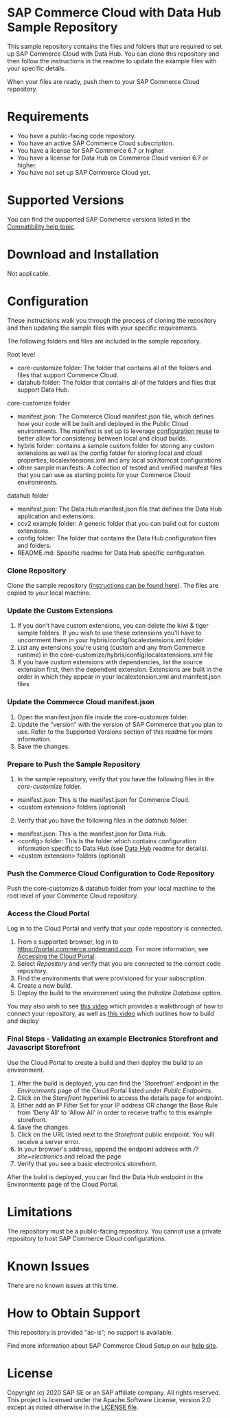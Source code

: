 # SAP Commerce Cloud with Data Hub Sample Repository

This sample repository contains the files and folders that are required to set up SAP Commerce Cloud with Data Hub.  You can clone this repository and then follow the instructions in the readme to update the example files with your specific details. 

When your files are ready, push them to your SAP Commerce Cloud repository.  

# Requirements

- You have a public-facing code repository.
- You have an active SAP Commerce Cloud subscription.
- You have a license for SAP Commerce 6.7 or higher
- You have a license for Data Hub on Commerce Cloud version 6.7 or higher.
- You have not set up SAP Commerce Cloud yet.

# Supported Versions

You can find the supported SAP Commerce versions listed in the [Compatibility help topic](https://help.sap.com/viewer/1be46286b36a4aa48205be5a96240672/SHIP/en-US/31ac209eb08f41bc92e9bbe5772fb949.html).

# Download and Installation
Not applicable.

# Configuration

These instructions walk you through the process of cloning the repository and then updating the sample files with your specific requirements. 

The following folders and files are included in the sample repository.

Root level 
- core-customize folder: The folder that contains all of the folders and files that support Commerce Cloud.
- datahub folder: The folder that contains all of the folders and files that support Data Hub.

core-customize folder
- manifest.json: The Commerce Cloud manifest.json file, which defines how your code will be built and deployed in the Public Cloud environments. The manifest is set up to leverage [configuration reuse](https://help.sap.com/viewer/1be46286b36a4aa48205be5a96240672/SHIP/en-US/2311d89eef9344fc81ef168ac9668307.html) to better allow for consistency between local and cloud builds.
- hybris folder: contains a sample custom folder for storing any custom extensions as well as the config folder for storing local and cloud properties, localextensions.xml and any local solr/tomcat configurations
- other sample manifests: A collection of tested and verified manifest files that you can use as starting points for your Commerce Cloud environments.

datahub folder
- manifest.json: The Data Hub manifest.json file that defines the Data Hub application and extensions.
- ccv2 example folder: A generic folder that you can build out for custom extensions.
- config folder: The folder that contains the Data Hub configuration files and folders.
- README.md: Specific readme for Data Hub specific configuration.

### Clone Repository

Clone the sample repository ([instructions can be found here](https://help.github.com/articles/cloning-a-repository/)). The files are copied to your local machine.

### Update the Custom Extensions

1. If you don’t have custom extensions, you can delete the kiwi & tiger sample folders. If you wish to use these extensions you'll have to uncomment them in your hybris/config/localextensions.xml folder
2. List any extensions you're using (custom and any from Commerce runtime) in the core-customize/hybris/config/localextensions.xml file
3. If you have custom extensions with dependencies, list the source extension first, then the dependent extension. Extensions are built in the order in which they appear in your localextension.xml and manifest.json files

### Update the Commerce Cloud manifest.json

1. Open the manifest.json file inside the core-customize folder. 
2. Update the “version” with the version of SAP Commerce that you plan to use. Refer to the Supported Versions section of this readme for more information.
3. Save the changes.

### Prepare to Push the Sample Repository
 
1. In the sample repository, verify that you have the following files in the *core-customize* folder.
 - manifest.json:  This is the manifest.json for Commerce Cloud.
 - \<custom extension> folders (optional)
2. Verify that you have the following files in the *datahub* folder.
 - manifest.json: This is the manifest.json for Data Hub.
 - \<config> folder: This is the folder which contains configuration information specific to Data Hub (see [Data Hub](datahub/README.md) readme for details). 
 - \<custom extension> folders (optional)

### Push the Commerce Cloud Configuration to Code Repository

Push the core-customize & datahub folder from your local machine to the root level of your Commerce Cloud repository.  

### Access the Cloud Portal

Log in to the Cloud Portal and verify that your code repository is connected.

1. From a supported browser, log in to https://portal.commerce.ondemand.com. For more information, see [Accessing the Cloud Portal](https://help.sap.com/viewer/0c2050f6d31f49ddb6eba18509060ae5/SHIP/en-US/bc745004669445478d0c0505d77e096c.html).
2. Select *Repository* and verify that you are connected to the correct code repository.
3. Find the environments that were provisioned for your subscription.
3. Create a new build.
4. Deploy the build to the environment using the *Initialize Database* option.

You may also wish to see [this video](https://enable.cx.sap.com/playlist/dedicated/116161351/1_6tm85g61/1_df6ptanl) which provides a walkthrough of how to connect your repository, as well as [this video](https://enable.cx.sap.com/playlist/dedicated/116161351/1_6tm85g61/1_9ogbv7hz) which outlines how to build and deploy

### Final Steps - Validating an example Electronics Storefront and Javascript Storefront

Use the Cloud Portal to create a build and then deploy the build to an environment. 

1. After the build is deployed, you can find the 'Storefront' endpoint in the *Environments* page of the Cloud Portal listed under *Public Endpoints*.
2. Click on the *Storefront* hyperlink to access the details page for endpoint.
3. Either add an IP Filter Set for your IP address OR change the Base Rule from 'Deny All' to 'Allow All' in order to receive traffic to this example storefront.
4. Save the changes.
5. Click on the URL listed next to the *Storefront* public endpoint. You will receive a server error.
6. In your browser's address, append the endpoint address with */?site=electronics* and reload the page
7. Verify that you see a basic electronics storefront.

After the build is deployed, you can find the Data Hub endpoint in the Environments page of the Cloud Portal.

# Limitations

The repository must be a public-facing repository.  You cannot use a private repository to host SAP Commerce Cloud configurations. 

# Known Issues

There are no known issues at this time.

# How to Obtain Support

This repository is provided "as-is"; no support is available.

Find more information about SAP Commerce Cloud Setup on our [help site](https://help.sap.com/viewer/1be46286b36a4aa48205be5a96240672/SHIP/en-US/76450bc02bdf492689ca5e6d35c670e6.html).

# License
Copyright (c) 2020 SAP SE or an SAP affiliate company. All rights reserved. This project is licensed under the Apache Software License, version 2.0 except as noted otherwise in the [LICENSE file](https://github.wdf.sap.corp/staging-for-SAP-samples-public/cloud-commerce-sample-setup/blob/master/LICENSE).
